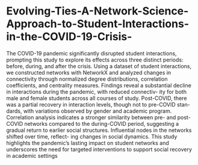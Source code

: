 # Evolving-Ties-A-Network-Science-Approach-to-Student-Interactions-in-the-COVID-19-Crisis-

The COVID-19 pandemic significantly disrupted student interactions, prompting this study to explore its effects across three distinct periods: before, during, and after the crisis. Using a dataset of student interactions, we constructed networks with NetworkX and analyzed changes in connectivity through normalized degree distributions, correlation coefficients, and centrality measures. Findings reveal a substantial decline in interactions during the pandemic, with reduced connectiv- ity for both male and female students across all courses of study. Post-COVID, there was a partial recovery in interaction levels, though not to pre-COVID stan- dards, with variations observed by gender and academic program. Correlation analysis indicates a stronger similarity between pre- and post-COVID networks compared to the during-COVID period, suggesting a gradual return to earlier social structures. Influential nodes in the networks shifted over time, reflect- ing changes in social dynamics. This study highlights the pandemic’s lasting impact on student networks and underscores the need for targeted interventions to support social recovery in academic settings
